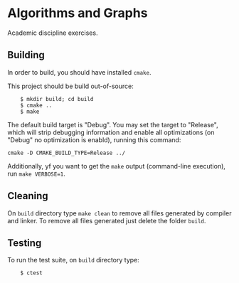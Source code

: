 Algorithms and Graphs
=====================

Academic discipline exercises.

Building
--------

In order to build, you should have installed `cmake`.

This project should be build out-of-source:

```
	$ mkdir build; cd build
	$ cmake ..
	$ make
```

The default build target is "Debug".  You may set the target
to "Release", which will strip debugging information and
enable all optimizations (on "Debug" no optimization is enabld),
running this command:

	cmake -D CMAKE_BUILD_TYPE=Release ../


Additionally, yf you want to get the `make` output (command-line execution),
run `make VERBOSE=1`.

Cleaning
--------

On `build` directory type `make clean` to remove all
files generated by compiler and linker.  To remove all files generated
just delete the folder `build`.

Testing
-------

To run the test suite, on `build` directory type:

```
	$ ctest
```


